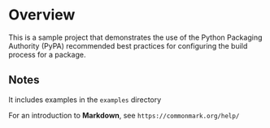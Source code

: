 Overview
========

This is a sample project that demonstrates the use of the
Python Packaging Authority (PyPA) recommended best practices
for configuring the build process for a package.

Notes
-----

It includes examples in the `examples` directory

For an introduction to **Markdown**,
see `https://commonmark.org/help/`